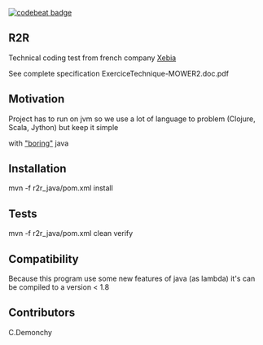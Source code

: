 [![codebeat badge](https://codebeat.co/badges/4a495aac-f877-49bd-a07f-7bc4c34319b1)](https://codebeat.co/projects/github-com-knil-sama-r2r-master)

## R2R

Technical coding test from french company [Xebia](https://xebia.com/)

See complete specification ExerciceTechnique-MOWER2.doc.pdf

## Motivation

Project has to run on jvm so we use a lot of language to problem (Clojure, Scala, Jython) but keep it simple

with ["boring"](http://mcfunley.com/choose-boring-technology) java

## Installation

mvn -f r2r_java/pom.xml install
## Tests

mvn -f r2r_java/pom.xml clean verify

## Compatibility

Because this program use some new features of java (as lambda) it's can be compiled to a version < 1.8

## Contributors

C.Demonchy
